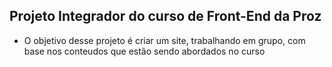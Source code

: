 ## Projeto Integrador do curso de Front-End da Proz
- O objetivo desse projeto é criar um site, trabalhando em grupo, com base nos conteudos que estão sendo abordados no curso
